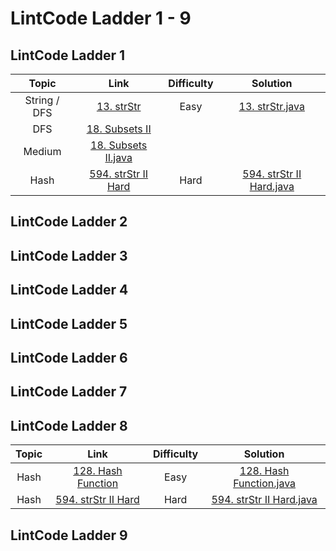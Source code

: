 # LintCode Ladder 1 - 9

## LintCode Ladder 1

|         Topic         |                                                 Link                                                | Difficulty |                                                                                                 Solution                                                                                                 |
|:---------------------:|:--------------------------------------------------------------------------------------------------------:|:------:|:--------------------------------------------------------------------------------------------------------------------------------------------------------------------------------------------------------:|
| String / DFS | [13. strStr](http://lintcode.com/problem/strstr)                           |   Easy   | [13. strStr.java](https://github.com/chendddong/LintCode/blob/master/JiuZhang%20Algorithm%20Ladder/1%20-%20strStr%20%26%20Coding%20Style/Reqiured/13.%20strStr.java)           |
| DFS | [18. Subsets II](http://lintcode.com/en/problem/subsets-ii) 
|  Medium   | [18. Subsets II.java](https://github.com/chendddong/LintCode/blob/master/JiuZhang%20Algorithm%20Ladder/1%20-%20strStr%20%26%20Coding%20Style/Optional/18.%20Subsets%20II.java)           |
| Hash | [594. strStr II Hard](http://lintcode.com/en/problem/strstr-ii)    |   Hard   | [594. strStr II Hard.java](https://github.com/chendddong/LintCode/blob/master/JiuZhang%20Algorithm%20Ladder/1%20-%20strStr%20%26%20Coding%20Style/Optional/594.%20strStr%20II.java)           |

## LintCode Ladder 2
## LintCode Ladder 3
## LintCode Ladder 4
## LintCode Ladder 5
## LintCode Ladder 6
## LintCode Ladder 7
## LintCode Ladder 8

|         Topic         |                                                 Link                                                | Difficulty |                                                                                                 Solution                                                                                                 |
|:---------------------:|:--------------------------------------------------------------------------------------------------------:|:------:|:--------------------------------------------------------------------------------------------------------------------------------------------------------------------------------------------------------:|
| Hash | [128. Hash Function](http://lintcode.com/en/problem/hash-function)                           |   Easy   | [128. Hash Function.java](https://github.com/chendddong/LintCode/blob/master/JiuZhang%20Algorithm%20Ladder/8%20-%20Data%20Structure/Reqiured/128.%20Hash%20Function%20Easy.java)           |
| Hash | [594. strStr II Hard](http://lintcode.com/en/problem/strstr-ii)    |   Hard   | [594. strStr II Hard.java](https://github.com/chendddong/LintCode/blob/master/JiuZhang%20Algorithm%20Ladder/8%20-%20Data%20Structure/Reqiured/594.%20strStr%20II%20Hard.java)           |


## LintCode Ladder 9
